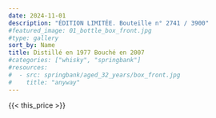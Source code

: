 ```yaml
---
date: 2024-11-01
description: "ÉDITION LIMITÉE. Bouteille n° 2741 / 3900"
#featured_image: 01_bottle_box_front.jpg
#type: gallery
sort_by: Name
title: Distillé en 1977 Bouché en 2007
#categories: ["whisky", "springbank"]
#resources:
#  - src: springbank/aged_32_years/box_front.jpg
#    title: "anyway"
---
```

{{< this_price >}}
